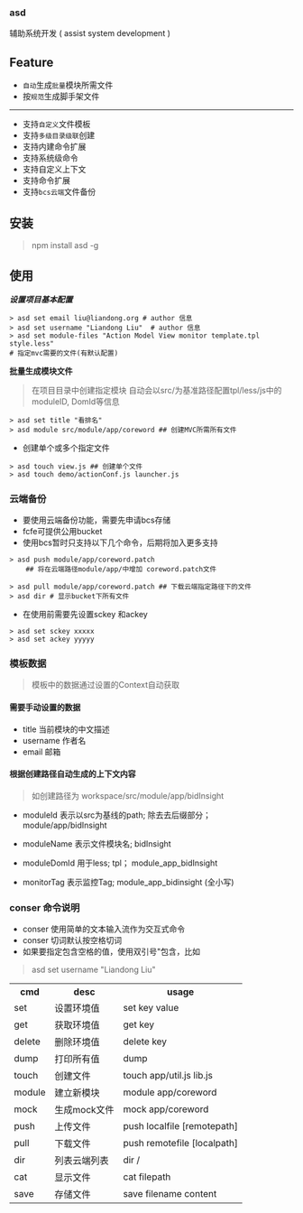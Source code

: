 ### asd

辅助系统开发 ( assist system development )

## Feature

- `自动`生成`批量`模块所需文件
- 按`规范`生成脚手架文件
- ----
- 支持`自定义`文件模板
- 支持`多级目录级联`创建
- 支持内建命令扩展
- 支持系统级命令
- 支持自定义上下文
- 支持命令扩展
- 支持`bcs云端`文件备份

## 安装

> npm install asd -g

## 使用

***设置项目基本配置***

``` shell
> asd set email liu@liandong.org # author 信息
> asd set username "Liandong Liu"  # author 信息
> asd set module-files "Action Model View monitor template.tpl style.less"
# 指定mvc需要的文件(有默认配置)
```

**批量生成模块文件**

> 在项目目录中创建指定模块
> 自动会以src/为基准路径配置tpl/less/js中的moduleID, DomId等信息

```shell
> asd set title "看排名"
> asd module src/module/app/coreword ## 创建MVC所需所有文件
```

- 创建单个或多个指定文件

```shell
> asd touch view.js ## 创建单个文件
> asd touch demo/actionConf.js launcher.js 
```

### 云端备份

- 要使用云端备份功能，需要先申请bcs存储
- fcfe可提供公用bucket
- 使用bcs暂时只支持以下几个命令，后期将加入更多支持

```shell
> asd push module/app/coreword.patch 
    ## 将在云端路径module/app/中增加 coreword.patch文件
    
> asd pull module/app/coreword.patch ## 下载云端指定路径下的文件
> asd dir # 显示bucket下所有文件
```

- 在使用前需要先设置sckey 和ackey

```shell
> asd set sckey xxxxx
> asd set ackey yyyyy
```

### 模板数据
> 模板中的数据通过设置的Context自动获取

#### 需要手动设置的数据
- title 当前模块的中文描述
- username 作者名
- email 邮箱

#### 根据创建路径自动生成的上下文内容

> 如创建路径为 workspace/src/module/app/bidInsight

- moduleId 表示以src为基线的path; 除去去后缀部分； module/app/bidInsight

- moduleName 表示文件模块名; bidInsight

- moduleDomId 用于less; tpl； module_app_bidInsight

- monitorTag 表示监控Tag; module_app_bidinsight (全小写)

### conser 命令说明

- conser 使用简单的文本输入流作为交互式命令
- conser 切词默认按空格切词
- 如果要指定包含空格的值，使用双引号\"包含，比如

> asd set username "Liandong Liu"

<table>
  <tr>
    <th>cmd</th> <th>desc</th> <th>usage</th>
  </tr>
  <tr>
    <td>set</td> <td>设置环境值 </td> <td> set key value</td>
  </tr>
  <tr>
    <td>get</td> <td>获取环境值  </td><td> get key</td>
  </tr>
  <tr>
    <td>delete</td> <td>删除环境值 </td><td> delete key</td>
  </tr>
  <tr>
    <td>dump</td> <td> 打印所有值 </td><td> dump </td>
  </tr>
  <tr>
    <td>touch</td> <td>创建文件  </td><td> touch app/util.js lib.js </td>
  </tr>
  <tr>
    <td>module</td> <td>建立新模块</td><td>  module app/coreword  </td>
  </tr>
  <tr>
    <td>mock</td> <td>生成mock文件</td><td>  mock app/coreword  </td>
  </tr>
  <tr>
    <td>push</td> <td> 上传文件</td><td>  push localfile [remotepath] </td>
  </tr>
  <tr>
    <td>pull</td> <td> 下载文件 </td><td> push remotefile [localpath]  </td>
  </tr>
  <tr>
    <td>dir</td> <td> 列表云端列表 </td><td> dir /  </td>
  </tr>
  <tr>
    <td>cat</td> <td> 显示文件 </td><td>  cat filepath  </td>
  </tr>
  <tr>
    <td>save</td> <td>存储文件 </td><td>  save filename  content  </td>
  </tr>
</table>

